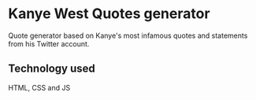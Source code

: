 # Kanye West Quotes generator

Quote generator based on Kanye's most infamous quotes and statements from his Twitter account.

## Technology used

HTML, CSS and JS
